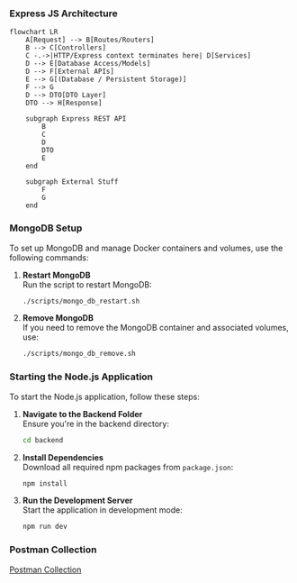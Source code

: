 ### Express JS Architecture

```mermaid
flowchart LR
    A[Request] --> B[Routes/Routers]
    B --> C[Controllers]
    C -.->|HTTP/Express context terminates here| D[Services]
    D --> E[Database Access/Models]
    D --> F[External APIs]
    E --> G[(Database / Persistent Storage)]
    F --> G
    D --> DTO[DTO Layer]
    DTO --> H[Response]

    subgraph Express REST API
        B
        C
        D
        DTO
        E
    end

    subgraph External Stuff
        F
        G
    end

```

### MongoDB Setup

To set up MongoDB and manage Docker containers and volumes, use the following commands:

1. **Restart MongoDB**  
   Run the script to restart MongoDB:
   ```bash
   ./scripts/mongo_db_restart.sh
   ```

2. **Remove MongoDB**  
   If you need to remove the MongoDB container and associated volumes, use:
   ```bash
   ./scripts/mongo_db_remove.sh
   ```

### Starting the Node.js Application

To start the Node.js application, follow these steps:

1. **Navigate to the Backend Folder**  
   Ensure you're in the backend directory:
   ```bash
   cd backend
   ```

2. **Install Dependencies**  
   Download all required npm packages from `package.json`:
   ```bash
   npm install
   ```

3. **Run the Development Server**  
   Start the application in development mode:
   ```bash
   npm run dev
   ```

### Postman Collection
[Postman Collection](app.postman_collection.json)